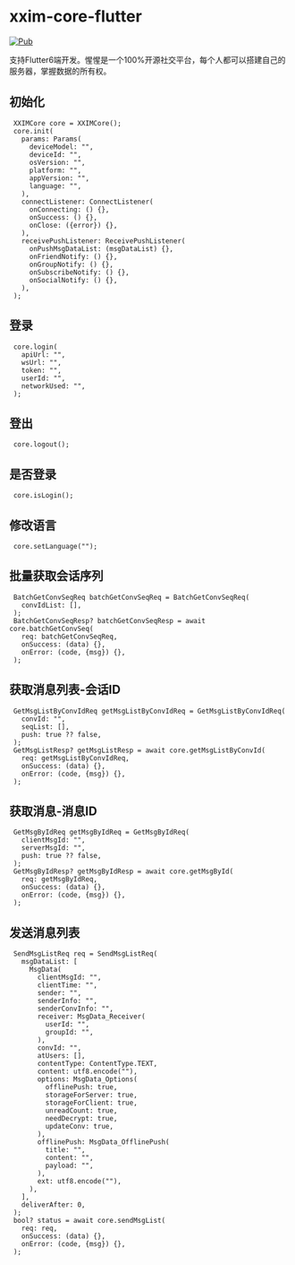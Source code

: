 # xxim-core-flutter

[![Pub](https://img.shields.io/pub/v/xxim_core_flutter.svg?style=flat-square)](https://pub.dev/packages/xxim_core_flutter)

支持Flutter6端开发。惺惺是一个100%开源社交平台，每个人都可以搭建自己的服务器，掌握数据的所有权。

## 初始化

     XXIMCore core = XXIMCore();
     core.init(
       params: Params(
         deviceModel: "",
         deviceId: "",
         osVersion: "",
         platform: "",
         appVersion: "",
         language: "",
       ),
       connectListener: ConnectListener(
         onConnecting: () {},
         onSuccess: () {},
         onClose: ({error}) {},
       ),
       receivePushListener: ReceivePushListener(
         onPushMsgDataList: (msgDataList) {},
         onFriendNotify: () {},
         onGroupNotify: () {},
         onSubscribeNotify: () {},
         onSocialNotify: () {},
       ),
     );

## 登录

     core.login(
       apiUrl: "",
       wsUrl: "",
       token: "",
       userId: "",
       networkUsed: "",
     );

## 登出

     core.logout();

## 是否登录

     core.isLogin();

## 修改语言

     core.setLanguage("");

## 批量获取会话序列

     BatchGetConvSeqReq batchGetConvSeqReq = BatchGetConvSeqReq(
       convIdList: [],
     );
     BatchGetConvSeqResp? batchGetConvSeqResp = await core.batchGetConvSeq(
       req: batchGetConvSeqReq,
       onSuccess: (data) {},
       onError: (code, {msg}) {},
     );

## 获取消息列表-会话ID

     GetMsgListByConvIdReq getMsgListByConvIdReq = GetMsgListByConvIdReq(
       convId: "",
       seqList: [],
       push: true ?? false,
     );
     GetMsgListResp? getMsgListResp = await core.getMsgListByConvId(
       req: getMsgListByConvIdReq,
       onSuccess: (data) {},
       onError: (code, {msg}) {},
     );

## 获取消息-消息ID

     GetMsgByIdReq getMsgByIdReq = GetMsgByIdReq(
       clientMsgId: "",
       serverMsgId: "",
       push: true ?? false,
     );
     GetMsgByIdResp? getMsgByIdResp = await core.getMsgById(
       req: getMsgByIdReq,
       onSuccess: (data) {},
       onError: (code, {msg}) {},
     );

## 发送消息列表

     SendMsgListReq req = SendMsgListReq(
       msgDataList: [
         MsgData(
           clientMsgId: "",
           clientTime: "",
           sender: "",
           senderInfo: "",
           senderConvInfo: "",
           receiver: MsgData_Receiver(
             userId: "",
             groupId: "",
           ),
           convId: "",
           atUsers: [],
           contentType: ContentType.TEXT,
           content: utf8.encode(""),
           options: MsgData_Options(
             offlinePush: true,
             storageForServer: true,
             storageForClient: true,
             unreadCount: true,
             needDecrypt: true,
             updateConv: true,
           ),
           offlinePush: MsgData_OfflinePush(
             title: "",
             content: "",
             payload: "",
           ),
           ext: utf8.encode(""),
         ),
       ],
       deliverAfter: 0,
     );
     bool? status = await core.sendMsgList(
       req: req,
       onSuccess: (data) {},
       onError: (code, {msg}) {},
     );
